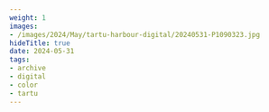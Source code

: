 ```yaml
---
weight: 1
images:
- /images/2024/May/tartu-harbour-digital/20240531-P1090323.jpg
hideTitle: true
date: 2024-05-31
tags:
- archive
- digital
- color
- tartu
---
```



